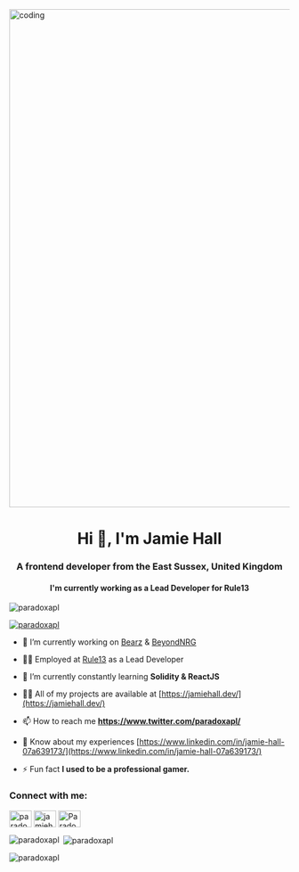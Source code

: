 <img align="center" width="894px" src="https://media.giphy.com/media/X2GAT3LStXoOasyYvg/giphy.gif" alt="coding" />

<h1 align="center">Hi 👋, I'm Jamie Hall</h1>
<h3 align="center">A frontend developer from the East Sussex, United Kingdom</h3>
<h4 align="center">I'm currently working as a Lead Developer for Rule13</h4>

<p align="left"> <img src="https://komarev.com/ghpvc/?username=paradoxapl&label=Profile%20views&color=0e75b6&style=flat" alt="paradoxapl" /> </p>

<p align="left"> <a href="https://twitter.com/paradoxapl" target="blank"><img src="https://img.shields.io/twitter/follow/paradoxapl?logo=twitter&style=for-the-badge" alt="paradoxapl" /></a> </p>

- 🔭 I’m currently working on [Bearz](https://www.twitter.com/bearznft) & [BeyondNRG](https://beyondnrg.com/)

- 🧑‍💼 Employed at [Rule13](https://www.rule13.com/) as a Lead Developer

- 🌱 I’m currently constantly learning **Solidity & ReactJS**

- 👨‍💻 All of my projects are available at [https://jamiehall.dev/](https://jamiehall.dev/)

- 📫 How to reach me **https://www.twitter.com/paradoxapl/**

- 📄 Know about my experiences [https://www.linkedin.com/in/jamie-hall-07a639173/](https://www.linkedin.com/in/jamie-hall-07a639173/)

- ⚡ Fun fact **I used to be a professional gamer.**

<h3 align="left">Connect with me:</h3>
<p align="left">
<a href="https://twitter.com/paradoxapl" target="blank"><img align="center" src="https://raw.githubusercontent.com/rahuldkjain/github-profile-readme-generator/master/src/images/icons/Social/twitter.svg" alt="paradoxapl" height="30" width="40" /></a>
<a href="https://linkedin.com/in/jamiehall-dev" target="blank"><img align="center" src="https://raw.githubusercontent.com/rahuldkjain/github-profile-readme-generator/master/src/images/icons/Social/linked-in-alt.svg" alt="jamiehall-dev" height="30" width="40" /></a>
<a href="https://discord.gg/Paradox#5466" target="blank"><img align="center" src="https://raw.githubusercontent.com/rahuldkjain/github-profile-readme-generator/master/src/images/icons/Social/discord.svg" alt="Paradox#5466" height="30" width="40" /></a>
</p>

<p><img align="left" src="https://github-readme-stats.vercel.app/api/top-langs?username=paradoxapl&show_icons=true&locale=en&layout=compact" alt="paradoxapl" /></p>

<p>&nbsp;<img align="center" src="https://github-readme-stats.vercel.app/api?username=paradoxapl&show_icons=true&locale=en" alt="paradoxapl" /></p>

<p><img align="center" src="https://github-readme-streak-stats.herokuapp.com/?user=paradoxapl&" alt="paradoxapl" /></p>

